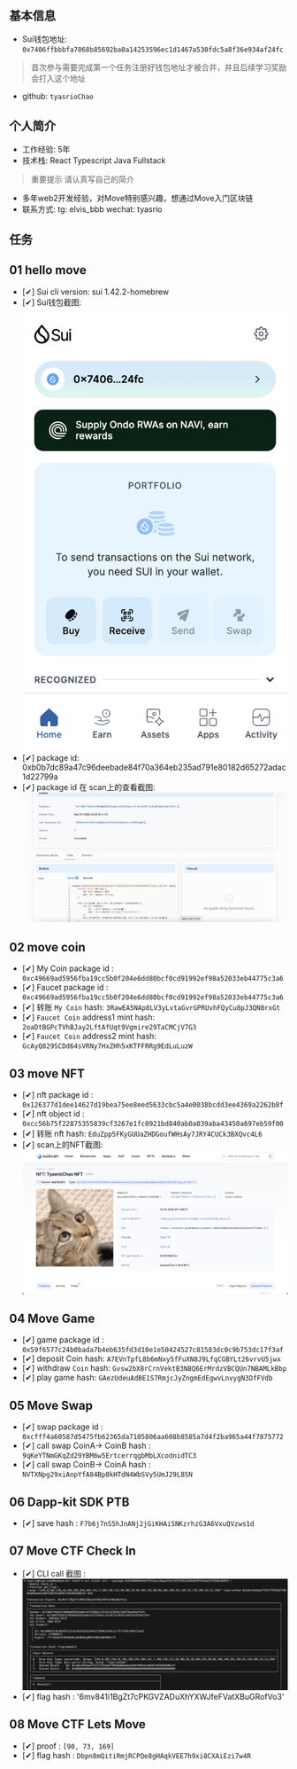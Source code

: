 ## 基本信息
- Sui钱包地址: `0x7406ffbbbfa7068b85692ba0a14253596ec1d1467a530fdc5a8f36e934af24fc`
> 首次参与需要完成第一个任务注册好钱包地址才被合并，并且后续学习奖励会打入这个地址
- github: `tyasrioChao`

## 个人简介
- 工作经验: 5年
- 技术栈: React Typescript Java Fullstack
> 重要提示 请认真写自己的简介
- 多年web2开发经验，对Move特别感兴趣，想通过Move入门区块链
- 联系方式: tg: elvis_bbb wechat: tyasrio

## 任务

##   01 hello move  
- [✔] Sui cli version: sui 1.42.2-homebrew
- [✔] Sui钱包截图: ![Sui钱包截图](./images/task1_wallet.png)
- [✔] package id: 0xb0b7dc89a47c96deebade84f70a364eb235ad791e80182d65272adac1d22799a
- [✔] package id 在 scan上的查看截图:![Scan截图](./images/task1_scan.png)

##   02 move coin
- [✔] My Coin package id : `0xc49669ad5956fba19cc5b0f204e6dd80bcf0cd91992ef98a52033eb44775c3a6`
- [✔] Faucet package id : `0xc49669ad5956fba19cc5b0f204e6dd80bcf0cd91992ef98a52033eb44775c3a6`
- [✔] 转账 `My Coin` hash: `3RawEA5NAp8LV3yLvtaGvrGPRUvhFQyCu8pJ3QN8rxGt`
- [✔] `Faucet Coin` address1 mint hash: `2oaDtBGPcTVhBJay2LftAfUqt9Vgmire29TaCMCjV7G3`
- [✔] `Faucet Coin` address2 mint hash: `GcAyQ829SCDd64sVRNy7HxZHh5xKTFFRRg9EdLuLuzW`

##   03 move NFT
- [✔] nft package id : `0x126377d1dee14627d19bea75ee8eed5633cbc5a4e0038bcdd3ee4369a2262b8f`
- [✔] nft object id : `0xcc56b75f22875355839cf3267e1fc0921bd840ab0a039aba43450a697eb59f00`
- [✔] 转账 nft  hash: `EduZpp5FKyGUUaZHDGoufWHsAy7JRY4CUCk3BXQvc4L6`
- [✔] scan上的NFT截图:![Scan截图](./images/task3_scan.png) 

##   04 Move Game
- [✔] game package id : `0x59f6577c24b0bada7b4eb635fd3d10e1e50424527c81583dc0c9b753dc17f3af`
- [✔] deposit Coin hash: `A7EVnTpfL8b6mNxy5fFuXN8J9LfqCGBYLt26vrvU5jwx`
- [✔] withdraw `Coin` hash: `Gvsw2bX8rCrnVektB3N8Q6ErMrdzVBCQUn7NBAMLkBbp`
- [✔] play game hash: `GAezUdeuAdBE1S7RmjcJyZngmEdEgwvLnvygN3DfFVdb`

##   05 Move Swap
- [✔] swap package id : `0xcfff4a60587d5475fb62365da7105806aa608b8585a7d4f2ba965a44f7875772`
- [✔] call swap CoinA-> CoinB  hash : `9qKeYTNmGKqZd29YBM6w5ErtcerrqgbMbLXcodnidTC3`
- [✔] call swap CoinB-> CoinA  hash : `NVTXNpg29xiAnpYfA84Bp8kHTdN4WbSVy5UmJ29L8SN`

##   06 Dapp-kit SDK PTB
- [✔] save hash : `F7b6j7nS5hJnANj2jGiKHAiSNKzrhzG3A6VxuQVzws1d`

##   07 Move CTF Check In
- [✔] CLI call 截图 : ![截图](./images/task7_cli.png)
- [✔] flag hash : '6mv841i1BgZt7cPKGVZADuXhYXWJfeFVatXBuGRofVo3'

##   08 Move CTF Lets Move
- [✔] proof : `[90, 73, 169]`
- [✔] flag hash : `Dbpn8mQitiRmjRCPQe8gHAqkVEE7h9xi8CXAiEzi7w4R`

